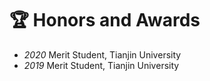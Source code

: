 # 🏆 Honors and Awards

- *2020* Merit Student, Tianjin University
- *2019* Merit Student, Tianjin University

